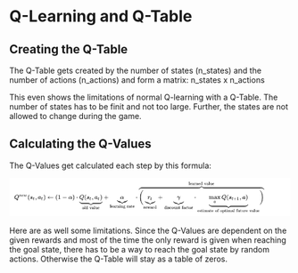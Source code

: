 [image1]: ./Img/Q_value.png "Calculation Equation"





# Q-Learning and Q-Table

## Creating the Q-Table
The Q-Table gets created by the number of states (n_states) and the number of actions (n_actions) and form a matrix: n_states x n_actions 

This even shows the limitations of normal Q-learning with a Q-Table. The number of states has to be finit and not too large. Further, the states are not allowed to change during the game. 

## Calculating the Q-Values

The Q-Values get calculated each step by this formula:

![alt text][image1]

Here are as well some limitations. Since the Q-Values are dependent on the given rewards and most of the time the only reward is given when reaching the goal state, there has to be a way to reach the goal state by random actions. Otherwise the Q-Table will stay as a table of zeros.



